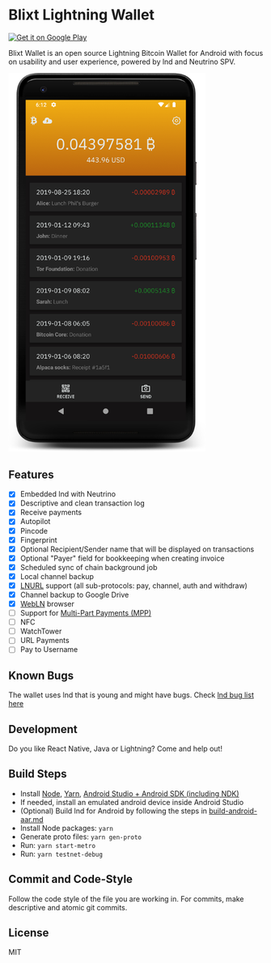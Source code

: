 # Blixt Lightning Wallet

<a href="https://play.google.com/apps/testing/com.blixtwallet"><img alt="Get it on Google Play" width="200" height="77" src="https://play.google.com/intl/en_us/badges/static/images/badges/en_badge_web_generic.png" /></a>

Blixt Wallet is an open source Lightning Bitcoin Wallet for Android with focus on usability and user experience,
powered by lnd and Neutrino SPV.

<p>
  <img alt="Blixt Lightning Wallet screenshot" src="blixt-wallet-screenshot.png" width="390" />
</p>

## Features

- [x] Embedded lnd with Neutrino
- [x] Descriptive and clean transaction log
- [x] Receive payments
- [x] Autopilot
- [x] Pincode
- [x] Fingerprint
- [x] Optional Recipient/Sender name that will be displayed on transactions
- [x] Optional "Payer" field for bookkeeping when creating invoice
- [x] Scheduled sync of chain background job
- [x] Local channel backup
- [x] [LNURL](https://github.com/btcontract/lnurl-rfc) support (all sub-protocols: pay, channel, auth and withdraw)
- [x] Channel backup to Google Drive
- [x] [WebLN](https://webln.dev/) browser
- [ ] Support for [Multi-Part Payments (MPP)](https://lightning.engineering/posts/2020-05-07-mpp/)
- [ ] NFC
- [ ] WatchTower
- [ ] URL Payments
- [ ] Pay to Username

## Known Bugs

The wallet uses lnd that is young and might have bugs. Check [lnd bug list here](https://github.com/lightningnetwork/lnd/issues?q=is%3Aissue+is%3Aopen+label%3Abug)

## Development

Do you like React Native, Java or Lightning? Come and help out!

## Build Steps

- Install [Node](https://nodejs.org), [Yarn](https://classic.yarnpkg.com/), [Android Studio + Android SDK (including NDK)](https://developer.android.com/studio/)
- If needed, install an emulated android device inside Android Studio
- (Optional) Build lnd for Android by following the steps in [build-android-aar.md](build-android-aar.md)
- Install Node packages: `yarn`
- Generate proto files: `yarn gen-proto`
- Run: `yarn start-metro`
- Run: `yarn testnet-debug`

## Commit and Code-Style

Follow the code style of the file you are working in.
For commits, make descriptive and atomic git commits.

## License

MIT
